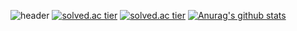 <!--
**littlesam95/littlesam95** is a ✨ _special_ ✨ repository because its `README.md` (this file) appears on your GitHub profile.

Here are some ideas to get you started:

- 🔭 I’m currently working on ...
- 🌱 I’m currently learning ...
- 👯 I’m looking to collaborate on ...
- 🤔 I’m looking for help with ...
- 💬 Ask me about ...
- 📫 How to reach me: ...
- 😄 Pronouns: ...
- ⚡ Fun fact: ...
-->

![header](https://capsule-render.vercel.app/api?type=slice&color=gradient&text=%20littlesam95%20%20&height=200&fontSize=100)
[![solved.ac tier](http://mazassumnida.wtf/api/v2/generate_badge?boj=littlesam95)](https://solved.ac/littlesam95)
[![solved.ac tier](http://mazassumnida.wtf/api/mini/generate_badge?boj=littlesam95)](https://solved.ac/littlesam95)
[![Anurag's github stats](https://github-readme-stats.vercel.app/api?username={littlesam95}&show_icons=true&theme={theme})](https://github.com/{littlesam95}/github-readme-stats)
